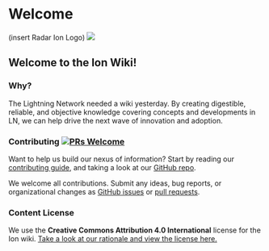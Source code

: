# Welcome

\(insert Radar Ion Logo\) [![](https://img.shields.io/github/issues/badges/shields.svg?style=flat-square)](https://github.com/RadarRelay/ionwiki)

## Welcome to the Ion Wiki!



### Why?

The Lightning Network needed a wiki yesterday. By creating digestible, reliable, and objective knowledge covering concepts and developments in LN, we can help drive the next wave of innovation and adoption.

### Contributing [![PRs Welcome](https://img.shields.io/badge/PRs-welcome-brightgreen.svg?style=flat-square)](http://makeapullrequest.com)

Want to help us build our nexus of information? Start by reading our [contributing guide](https://github.com/RadarRelay/ionwiki/blob/master/contributing.md), and taking a look at our [GitHub repo](https://github.com/RadarRelay/ionwiki/commits/master).

We welcome all contributions. Submit any ideas, bug reports, or organizational changes as [GitHub issues](https://github.com/RadarRelay/ionwiki/issues) or [pull requests](https://github.com/RadarRelay/ionwiki/pulls).

### Content License

We use the **Creative Commons Attribution 4.0 International** license for the Ion wiki. [Take a look at our rationale and view the license here.](content-license.md)

